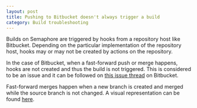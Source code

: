 ```yaml
---
layout: post
title: Pushing to Bitbucket doesn't always trigger a build
category: Build troubleshooting
---
```


Builds on Semaphore are triggered by hooks from a repository host like
Bitbucket. Depending on the particular implementation of the repository host,
hooks may or may not be created by actions on the repository.

In the case of Bitbucket, when a fast-forward push or merge happens, hooks are
not created and thus the build is not triggered. This is considered to be an
issue and it can be followed on [this issue thread](https://bitbucket.org/site/master/issue/7775/post-service-does-not-provide-useful) on Bitbucket.

Fast-forward merges happen when a new branch is created and merged while the
source branch is not changed. A visual representation can be found [here](https://confluence.atlassian.com/display/BITBUCKET/Git+fast+forwards+and+branch+management).
